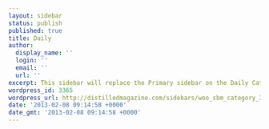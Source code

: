 ```yaml
---
layout: sidebar
status: publish
published: true
title: Daily
author:
  display_name: ''
  login: ''
  email: ''
  url: ''
excerpt: This sidebar will replace the Primary sidebar on the Daily Category.
wordpress_id: 3365
wordpress_url: http://distilledmagazine.com/sidebars/woo_sbm_category_34_primary/
date: '2013-02-08 09:14:58 +0000'
date_gmt: '2013-02-08 09:14:58 +0000'
---
```


